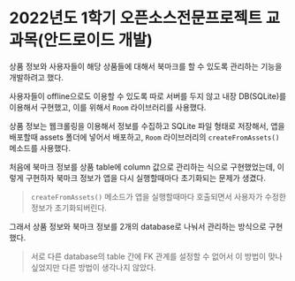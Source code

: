 # 2022년도 1학기 오픈소스전문프로젝트 교과목(안드로이드 개발)

상품 정보와 사용자들이 해당 상품들에 대해서 북마크를 할 수 있도록 관리하는 기능을 개발하려고 했다.

사용자들이 offline으로도 이용할 수 있도록 따로 서버를 두지 않고 내장 DB(SQLite)를 이용해서 구현했고, 이를 위해서 `Room` 라이브러리를 사용했다.

상품 정보는 웹크롤링을 이용해서 정보를 수집하고 SQLite 파일 형태로 저장해서, 앱을 배포할때 assets 폴더에 넣어서 배포하고, `Room` 라이브러리의 `createFromAssets()` 메소드를 사용했다.

처음에 북마크 정보를 상품 table에 column 값으로 관리하는 식으로 구현했었는데, 이렇게 구현하자 북마크 정보가 앱을 다시 실행할때마다 초기화되는 문제가 생겼다.

> `createFromAssets()` 메소드가 앱을 실행할때마다 호출되면서 사용자가 수정한 정보가 초기화되버린다.

그래서 상품 정보와 북마크 정보를 2개의 database로 나눠서 관리하는 방식으로 구현했다.

> 서로 다른 database의 table 간에 FK 관계를 설정할 수 없어서 이 방법이 맞나 싶었지만 다른 방법이 생각나지 않았다.